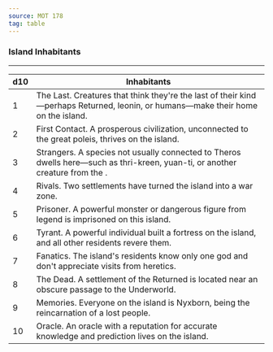 ```yaml
---
source: MOT 178
tag: table
---
```


### Island Inhabitants
---
|d10|Inhabitants|
|----|------------|
|1|The Last. Creatures that think they're the last of their kind—perhaps Returned, leonin, or humans—make their home on the island.|
|2|First Contact. A prosperous civilization, unconnected to the great poleis, thrives on the island.|
|3|Strangers. A species not usually connected to Theros dwells here—such as thri-kreen, yuan-ti, or another creature from the .|
|4|Rivals. Two settlements have turned the island into a war zone.|
|5|Prisoner. A powerful monster or dangerous figure from legend is imprisoned on this island.|
|6|Tyrant. A powerful individual built a fortress on the island, and all other residents revere them.|
|7|Fanatics. The island's residents know only one god and don't appreciate visits from heretics.|
|8|The Dead. A settlement of the Returned is located near an obscure passage to the Underworld.|
|9|Memories. Everyone on the island is Nyxborn, being the reincarnation of a lost people.|
|10|Oracle. An oracle with a reputation for accurate knowledge and prediction lives on the island.|
